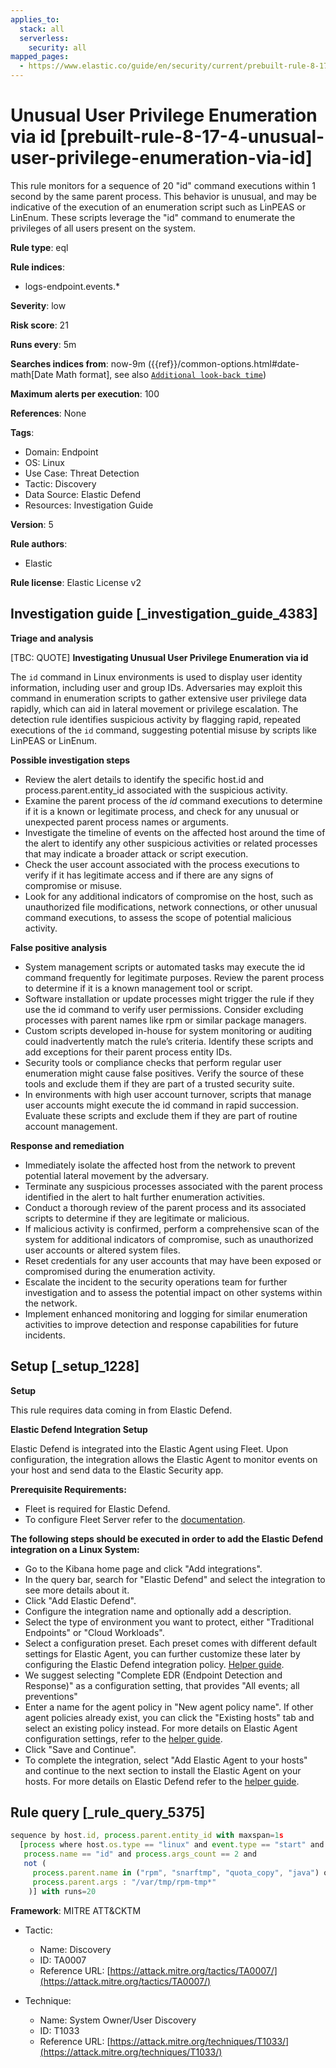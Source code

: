 ```yaml
---
applies_to:
  stack: all
  serverless:
    security: all
mapped_pages:
  - https://www.elastic.co/guide/en/security/current/prebuilt-rule-8-17-4-unusual-user-privilege-enumeration-via-id.html
---
```


# Unusual User Privilege Enumeration via id [prebuilt-rule-8-17-4-unusual-user-privilege-enumeration-via-id]

This rule monitors for a sequence of 20 "id" command executions within 1 second by the same parent process. This behavior is unusual, and may be indicative of the execution of an enumeration script such as LinPEAS or LinEnum. These scripts leverage the "id" command to enumerate the privileges of all users present on the system.

**Rule type**: eql

**Rule indices**:

* logs-endpoint.events.*

**Severity**: low

**Risk score**: 21

**Runs every**: 5m

**Searches indices from**: now-9m ({{ref}}/common-options.html#date-math[Date Math format], see also [`Additional look-back time`](docs-content://solutions/security/detect-and-alert/create-detection-rule.md#rule-schedule))

**Maximum alerts per execution**: 100

**References**: None

**Tags**:

* Domain: Endpoint
* OS: Linux
* Use Case: Threat Detection
* Tactic: Discovery
* Data Source: Elastic Defend
* Resources: Investigation Guide

**Version**: 5

**Rule authors**:

* Elastic

**Rule license**: Elastic License v2

## Investigation guide [_investigation_guide_4383]

**Triage and analysis**

[TBC: QUOTE]
**Investigating Unusual User Privilege Enumeration via id**

The `id` command in Linux environments is used to display user identity information, including user and group IDs. Adversaries may exploit this command in enumeration scripts to gather extensive user privilege data rapidly, which can aid in lateral movement or privilege escalation. The detection rule identifies suspicious activity by flagging rapid, repeated executions of the `id` command, suggesting potential misuse by scripts like LinPEAS or LinEnum.

**Possible investigation steps**

* Review the alert details to identify the specific host.id and process.parent.entity_id associated with the suspicious activity.
* Examine the parent process of the *id* command executions to determine if it is a known or legitimate process, and check for any unusual or unexpected parent process names or arguments.
* Investigate the timeline of events on the affected host around the time of the alert to identify any other suspicious activities or related processes that may indicate a broader attack or script execution.
* Check the user account associated with the process executions to verify if it has legitimate access and if there are any signs of compromise or misuse.
* Look for any additional indicators of compromise on the host, such as unauthorized file modifications, network connections, or other unusual command executions, to assess the scope of potential malicious activity.

**False positive analysis**

* System management scripts or automated tasks may execute the id command frequently for legitimate purposes. Review the parent process to determine if it is a known management tool or script.
* Software installation or update processes might trigger the rule if they use the id command to verify user permissions. Consider excluding processes with parent names like rpm or similar package managers.
* Custom scripts developed in-house for system monitoring or auditing could inadvertently match the rule’s criteria. Identify these scripts and add exceptions for their parent process entity IDs.
* Security tools or compliance checks that perform regular user enumeration might cause false positives. Verify the source of these tools and exclude them if they are part of a trusted security suite.
* In environments with high user account turnover, scripts that manage user accounts might execute the id command in rapid succession. Evaluate these scripts and exclude them if they are part of routine account management.

**Response and remediation**

* Immediately isolate the affected host from the network to prevent potential lateral movement by the adversary.
* Terminate any suspicious processes associated with the parent process identified in the alert to halt further enumeration activities.
* Conduct a thorough review of the parent process and its associated scripts to determine if they are legitimate or malicious.
* If malicious activity is confirmed, perform a comprehensive scan of the system for additional indicators of compromise, such as unauthorized user accounts or altered system files.
* Reset credentials for any user accounts that may have been exposed or compromised during the enumeration activity.
* Escalate the incident to the security operations team for further investigation and to assess the potential impact on other systems within the network.
* Implement enhanced monitoring and logging for similar enumeration activities to improve detection and response capabilities for future incidents.


## Setup [_setup_1228]

**Setup**

This rule requires data coming in from Elastic Defend.

**Elastic Defend Integration Setup**

Elastic Defend is integrated into the Elastic Agent using Fleet. Upon configuration, the integration allows the Elastic Agent to monitor events on your host and send data to the Elastic Security app.

**Prerequisite Requirements:**

* Fleet is required for Elastic Defend.
* To configure Fleet Server refer to the [documentation](docs-content://reference/ingestion-tools/fleet/fleet-server.md).

**The following steps should be executed in order to add the Elastic Defend integration on a Linux System:**

* Go to the Kibana home page and click "Add integrations".
* In the query bar, search for "Elastic Defend" and select the integration to see more details about it.
* Click "Add Elastic Defend".
* Configure the integration name and optionally add a description.
* Select the type of environment you want to protect, either "Traditional Endpoints" or "Cloud Workloads".
* Select a configuration preset. Each preset comes with different default settings for Elastic Agent, you can further customize these later by configuring the Elastic Defend integration policy. [Helper guide](docs-content://solutions/security/configure-elastic-defend/configure-an-integration-policy-for-elastic-defend.md).
* We suggest selecting "Complete EDR (Endpoint Detection and Response)" as a configuration setting, that provides "All events; all preventions"
* Enter a name for the agent policy in "New agent policy name". If other agent policies already exist, you can click the "Existing hosts" tab and select an existing policy instead. For more details on Elastic Agent configuration settings, refer to the [helper guide](docs-content://reference/ingestion-tools/fleet/agent-policy.md).
* Click "Save and Continue".
* To complete the integration, select "Add Elastic Agent to your hosts" and continue to the next section to install the Elastic Agent on your hosts. For more details on Elastic Defend refer to the [helper guide](docs-content://solutions/security/configure-elastic-defend/install-elastic-defend.md).


## Rule query [_rule_query_5375]

```js
sequence by host.id, process.parent.entity_id with maxspan=1s
  [process where host.os.type == "linux" and event.type == "start" and event.action == "exec" and
   process.name == "id" and process.args_count == 2 and
   not (
     process.parent.name in ("rpm", "snarftmp", "quota_copy", "java") or
     process.parent.args : "/var/tmp/rpm-tmp*"
    )] with runs=20
```

**Framework**: MITRE ATT&CKTM

* Tactic:

    * Name: Discovery
    * ID: TA0007
    * Reference URL: [https://attack.mitre.org/tactics/TA0007/](https://attack.mitre.org/tactics/TA0007/)

* Technique:

    * Name: System Owner/User Discovery
    * ID: T1033
    * Reference URL: [https://attack.mitre.org/techniques/T1033/](https://attack.mitre.org/techniques/T1033/)



